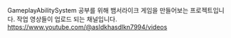 GameplayAbilitySystem 공부를 위해 뱀서라이크 게임을 만들어보는 프로젝트입니다.
작업 영상들이 업로드 되는 채널입니다.
https://www.youtube.com/@asldkhasdlkn7994/videos 
